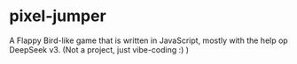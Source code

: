 # pixel-jumper
A Flappy Bird-like game that is written in JavaScript, mostly with the help op DeepSeek v3. (Not a project, just vibe-coding :) )
